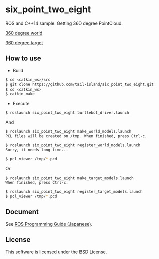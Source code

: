 # six_point_two_eight

ROS and C++14 sample. Getting 360 degree PointCloud.

[360 degree world](https://tail-island.github.io/six_point_two_eight/src/images/world_model.png)

[360 degree target](https://tail-island.github.io/six_point_two_eight/src/images/target_model.png)

## How to use

* Build

```bash
$ cd <catkin_ws>/src
$ git clone https://github.com/tail-island/six_point_two_eight.git
$ cd <catkin_ws>
$ catkin_make
```

* Execute

```bash
$ roslaunch six_point_two_eight turtlebot_driver.launch
```

And

```bash
$ roslaunch six_point_two_eight make_world_models.launch
PCL files will be created on /tmp. When finished, press Ctrl-c.

$ roslaunch six_point_two_eight register_world_models.launch
Sorry, it needs long time...

$ pcl_viewer /tmp/*.pcd
```

Or

```bash
$ roslaunch six_point_two_eight make_target_models.launch
When finished, press Ctrl-c.

$ roslaunch six_point_two_eight register_target_models.launch
$ pcl_viewer /tmp/*.pcd
```

## Document

See [ROS Programming Guide (Japanese)](https://tail-island.github.io/six_point_two_eight/).

## License

This software is licensed under the BSD License.
